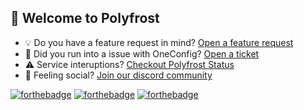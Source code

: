 ## 👋 Welcome to Polyfrost

* 💡 Do you have a feature request in mind? [Open a feature request](https://github.com/Polyfrost/OneConfig/issues/new?assignees=&labels=&template=feature_request.md&title=)
* 🐛 Did you run into a issue with OneConfig? [Open a ticket](https://polyfrost.cc/discord)
* ⚠️ Service interuptions? [Checkout Polyfrost Status](https://status.polyfrost.cc)
* 🦩 Feeling social? [Join our discord community](https://polyfrost.cc/discord)

[![forthebadge](https://forthebadge.com/images/badges/designed-in-ms-paint.svg)](https://forthebadge.com)
[![forthebadge](https://forthebadge.com/images/badges/contains-cat-gifs.svg)](https://forthebadge.com)
[![forthebadge](https://forthebadge.com/images/badges/it-works-why.svg)](https://forthebadge.com)
